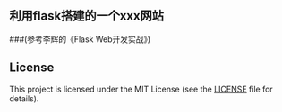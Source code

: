 ## 利用flask搭建的一个xxx网站 
###(参考李辉的《Flask Web开发实战》)




## License
This project is licensed under the MIT License (see the
[LICENSE](LICENSE) file for details).